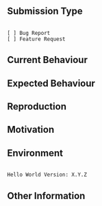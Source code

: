 ## Submission Type
<!-- Check one of the following options with "x". -->
<pre><code>
[ ] Bug Report
[ ] Feature Request
</code></pre>

## Current Behaviour
<!-- Describe how the issue manifests. -->


## Expected Behaviour
<!-- Describe what the desired behavior would be. -->


## Reproduction
<!-- For bug reports please provide the *STEPS TO REPRODUCE*. -->


## Motivation
<!-- Describe the motivation or the concrete use case. -->


## Environment
<!-- Check whether this is still an issue in the most recent version. -->
<pre><code>
Hello World Version: X.Y.Z
</code></pre>

## Other Information
<!-- List any other information that is relevant to your issue. -->
